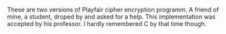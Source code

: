 These are two versions of Playfair cipher encryption programm.
A friend of mine, a student, droped by and asked for a help. 
This implementation was accepted by his professor. I hardly remembered C by that time though.